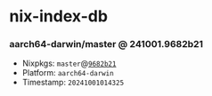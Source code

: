 # nix-index-db
### aarch64-darwin/master @ 241001.9682b21
- Nixpkgs: `master`@[`9682b21`](https://github.com/NixOS/nixpkgs/commit/9682b2197dabc185fcca802ac1ac21136e48fcc2)
- Platform: `aarch64-darwin`
- Timestamp: `20241001014325`
